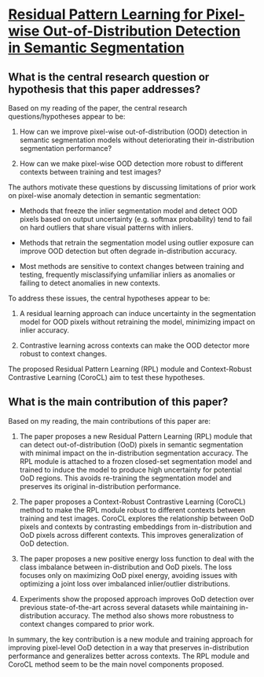 # [Residual Pattern Learning for Pixel-wise Out-of-Distribution Detection   in Semantic Segmentation](https://arxiv.org/abs/2211.14512)

## What is the central research question or hypothesis that this paper addresses?

 Based on my reading of the paper, the central research questions/hypotheses appear to be:

1) How can we improve pixel-wise out-of-distribution (OOD) detection in semantic segmentation models without deteriorating their in-distribution segmentation performance? 

2) How can we make pixel-wise OOD detection more robust to different contexts between training and test images?

The authors motivate these questions by discussing limitations of prior work on pixel-wise anomaly detection in semantic segmentation:

- Methods that freeze the inlier segmentation model and detect OOD pixels based on output uncertainty (e.g. softmax probability) tend to fail on hard outliers that share visual patterns with inliers. 

- Methods that retrain the segmentation model using outlier exposure can improve OOD detection but often degrade in-distribution accuracy.

- Most methods are sensitive to context changes between training and testing, frequently misclassifying unfamiliar inliers as anomalies or failing to detect anomalies in new contexts. 

To address these issues, the central hypotheses appear to be:

1) A residual learning approach can induce uncertainty in the segmentation model for OOD pixels without retraining the model, minimizing impact on inlier accuracy.

2) Contrastive learning across contexts can make the OOD detector more robust to context changes.

The proposed Residual Pattern Learning (RPL) module and Context-Robust Contrastive Learning (CoroCL) aim to test these hypotheses.


## What is the main contribution of this paper?

 Based on my reading, the main contributions of this paper are:

1. The paper proposes a new Residual Pattern Learning (RPL) module that can detect out-of-distribution (OoD) pixels in semantic segmentation with minimal impact on the in-distribution segmentation accuracy. The RPL module is attached to a frozen closed-set segmentation model and trained to induce the model to produce high uncertainty for potential OoD regions. This avoids re-training the segmentation model and preserves its original in-distribution performance. 

2. The paper proposes a Context-Robust Contrastive Learning (CoroCL) method to make the RPL module robust to different contexts between training and test images. CoroCL explores the relationship between OoD pixels and contexts by contrasting embeddings from in-distribution and OoD pixels across different contexts. This improves generalization of OoD detection.

3. The paper proposes a new positive energy loss function to deal with the class imbalance between in-distribution and OoD pixels. The loss focuses only on maximizing OoD pixel energy, avoiding issues with optimizing a joint loss over imbalanced inlier/outlier distributions.

4. Experiments show the proposed approach improves OoD detection over previous state-of-the-art across several datasets while maintaining in-distribution accuracy. The method also shows more robustness to context changes compared to prior work.

In summary, the key contribution is a new module and training approach for improving pixel-level OoD detection in a way that preserves in-distribution performance and generalizes better across contexts. The RPL module and CoroCL method seem to be the main novel components proposed.
